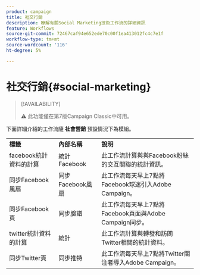 ```yaml
---
product: campaign
title: 社交行銷
description: 瞭解有關Social Marketing技術工作流的詳細資訊
feature: Workflows
source-git-commit: 72467caf94e652ede70c00f1ea413012fc4c7e1f
workflow-type: tm+mt
source-wordcount: '116'
ht-degree: 5%

---
```



# 社交行銷{#social-marketing}



>[!AVAILABILITY]
>
>:warning: 此功能僅在第7版Campaign Classic中可用。

下面詳細介紹的工作流隨 **社會營銷** 預設情況下為模組。

<table> 
 <tbody> 
  <tr> 
   <td> <strong>標籤</strong><br /> </td> 
   <td> <strong>內部名稱</strong><br /> </td> 
   <td> <strong>說明</strong><br /> </td> 
  </tr> 
  <tr> 
   <td> <span class="uicontrol">facebook統計資料的計算</span> <br /> </td> 
   <td> <span class="uicontrol">統計Facebook</span> <br /> </td> 
   <td> 此工作流計算與與Facebook粉絲的交互關聯的統計資訊。<br /> </td> 
  </tr> 
  <tr> 
   <td> <span class="uicontrol">同步Facebook風扇</span> <br /> </td> 
   <td> <span class="uicontrol">同步Facebook風扇</span> <br /> </td> 
   <td> 此工作流每天早上7點將Facebook球迷引入Adobe Campaign。<br /> </td> 
  </tr> 
  <tr> 
   <td> <span class="uicontrol">同步Facebook頁</span> <br /> </td> 
   <td> <span class="uicontrol">同步臉譜</span> <br /> </td> 
   <td> 此工作流每天早上7點將Facebook頁面與Adobe Campaign同步。<br /> </td> 
  </tr> 
  <tr> 
   <td> <span class="uicontrol">twitter統計資料的計算</span> <br /> </td> 
   <td> <span class="uicontrol">統計</span> <br /> </td> 
   <td> 此工作流計算與轉發和訪問Twitter相關的統計資料。<br /> </td> 
  </tr> 
  <tr> 
   <td> <span class="uicontrol">同步Twitter頁</span> <br /> </td> 
   <td> <span class="uicontrol">同步推特</span> <br /> </td> 
   <td> 此工作流每天早上7點將Twitter關注者導入Adobe Campaign。<br /> </td> 
  </tr> 
 </tbody> 
</table>

